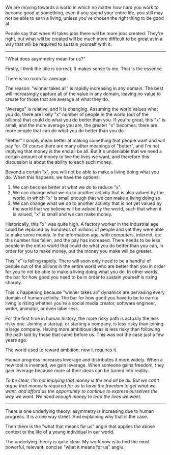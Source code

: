 
We are moving towards a world in which no matter how hard you work to become good at something, even if you spend your entire life, you still may not be able to earn a living, unless you've chosen the right thing to be good at.

People say that when AI takes jobs there will be more jobs created. They're right, but what will be created will be much more difficult to be great at in a way that will be required to sustain yourself with it.

---


"What does asymmetry mean for us?"

Firstly, I think the title is correct. It makes sense to me. That is the essence.

There is no room for average.

The reason: "winner takes all" is rapidly increasing in any domain. The best will increasingly capture all of the value in any domain, leaving no value to create for those that are average at what they do.

"Average" is relative, and it is changing. Assuming the world values what you do, there are likely "x" number of people in the world (out of the billions) that could do what you do better than you. If you're great, this "x" is small, and the more average you are, the greater "x" becomes: there are more people that can do what you do better than you do.

"Better" I simply mean better at making something that people want and will pay for. Of course there are many other meanings of "better", and I'm not implying that money is the end all be all. But it's undeniable that we need a certain amount of money to live the lives we want, and therefore this discussion is about the ability to each such money.

Beyond a certain "x", you will not be able to make a living doing what you do. When this happens, we have the options: 
1. We can become better at what we do to reduce "x".
2. We can change what we do to another activity that is also valued by the world, in which "x" is small enough that we can make a living doing so.
3. We can change what we do to another activity that is not yet valued by the world that we believe will be valued by the world, such that when it is valued, "x" is small and we can make money.

Historically, this "x" was quite high. A factory worker in the industrial age could be replaced by hundreds of millions of people and yet they were able to make some money. In the information age, with computers, internet, etc. this number has fallen, and the pay has increased. There needs to be less people in the entire world that could do what you do better than you can, in order for you to make money, but the money you make will be greater.

This "x" is falling rapidly. There will soon only need to be a handful of people out of the billions in the entire world who are better than you in order for you to not be able to make a living doing what you do. In other words, the bar for how good you need to be in order to sustain yourself is rising sharply.

This is happening because "winner takes all" dynamics are pervading every domain of human activity. The bar for how good you have to be to earn a living is rising whether you're a social media creator, software engineer, writer, animator, or even label-less.






For the first time in human history, the more risky path is actually the less risky one. Joining a startup, or starting a company, is less risky than joining a large company. Having more ambitious ideas is less risky than following the path laid by those that came before us. This was not the case just a few years ago.

The world used to reward ambition; now it requires it.











Human progress increases leverage and distributes it more widely. When a new tool is invented, we gain leverage. When someone gains freedom, they gain leverage because more of their ideas can be turned into reality.


*To be clear, I'm not implying that money is the end all be all. But we can't argue that money is required for us to have the freedom to get what we want, and afford us the opportunity to continue to express ourselves the way we want. We need enough money to lead the lives we want.*

---

There is one underlying theory: asymmetry is increasing due to human progress. It is a one way street. And explaining why that is the case.

Then there is the "what that means for us" angle that applies the above context to the life of a young individual in our world.

The underlying theory is quite clear. My work now is to find the most powerful, relevant, concise "what it means for us" angle.